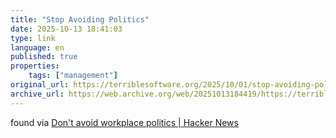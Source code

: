 ```yaml
---
title: "Stop Avoiding Politics"
date: 2025-10-13 18:41:03
type: link
language: en
published: true
properties:
    tags: ["management"]
original_url: https://terriblesoftware.org/2025/10/01/stop-avoiding-politics/
archive_url: https://web.archive.org/web/20251013184419/https://terriblesoftware.org/2025/10/01/stop-avoiding-politics/
---
```


found via [Don't avoid workplace politics | Hacker News](https://news.ycombinator.com/item?id=45440571)
